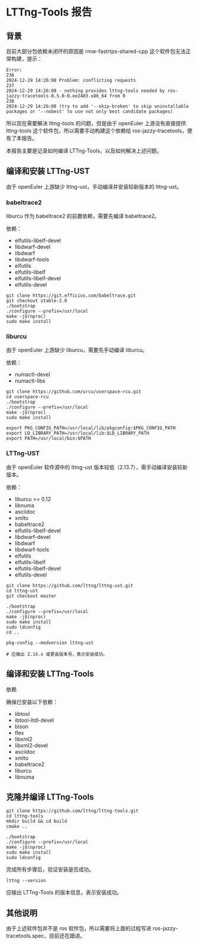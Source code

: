 # LTTng-Tools 报告


## 背景

目前大部分包依赖未闭环的原因是 rmw-fastrtps-shared-cpp 这个软件包无法正常构建，提示：

```
Error:
236
2024-12-29 14:26:08 Problem: conflicting requests
237
2024-12-29 14:26:08 - nothing provides lttng-tools needed by ros-jazzy-tracetools-8.5.0-0.oe2403.x86_64 from 0
238
2024-12-29 14:26:08 (try to add '--skip-broken' to skip uninstallable packages or '--nobest' to use not only best candidate packages)
```

所以现在需要解决 lttng-tools 的问题，但是由于 openEuler 上游没有直接提供 lttng-tools 这个软件包，所以需要手动构建这个依赖给 ros-jazzy-tracetools，便有了本报告。

本报告主要是记录如何编译 LTTng-Tools，以及如何解决上述问题。

## 编译和安装 LTTng-UST

由于 openEuler 上游缺少 lttng-ust，手动编译并安装较新版本的 lttng-ust。

### babeltrace2

liburcu 作为 babeltrace2 的前置依赖，需要先编译 babeltrace2。

依赖：

- elfutils-libelf-devel
- libdwarf-devel
- libdwarf
- libdwarf-tools
- elfutils
- elfutils-libelf
- elfutils-libelf-devel
- elfutils-devel

```
git clone https://git.efficios.com/babeltrace.git
git checkout stable-2.0
./bootstrap
./configure --prefix=/usr/local
make -j$(nproc)
sudo make install
```
 
### liburcu

由于 openEuler 上游缺少 liburcu，需要先手动编译 liburcu。

依赖：

- numactl-devel
- numactl-libs

```
git clone https://github.com/urcu/userspace-rcu.git
cd userspace-rcu
./bootstrap
./configure --prefix=/usr/local
make -j$(nproc)
sudo make install

export PKG_CONFIG_PATH=/usr/local/lib/pkgconfig:$PKG_CONFIG_PATH
export LD_LIBRARY_PATH=/usr/local/lib:$LD_LIBRARY_PATH
export PATH=/usr/local/bin:$PATH
```

### LTTng-UST

由于 openEuler 软件源中的 lttng-ust 版本较低（2.13.7），需手动编译安装较新版本。

依赖：
- liburcu >= 0.12
- libnuma
- asciidoc
- xmlto
- babeltrace2
- elfutils-libelf-devel
- libdwarf-devel
- libdwarf
- libdwarf-tools
- elfutils
- elfutils-libelf
- elfutils-libelf-devel
- elfutils-devel

```
git clone https://github.com/lttng/lttng-ust.git
cd lttng-ust
git checkout master

./bootstrap
./configure --prefix=/usr/local
make -j$(nproc)
sudo make install
sudo ldconfig
cd ..

pkg-config --modversion lttng-ust

# 应输出 2.14.x 或更高版本号，表示安装成功。
```

## 编译和安装 LTTng-Tools

依赖

确保已安装以下依赖：
- libtool
- ibtool-ltdl-devel
- bison
- flex
- libxml2
- libxml2-devel
- asciidoc
- xmlto
- babeltrace2
- liburcu
- libnuma

## 克隆并编译 LTTng-Tools

```
git clone https://github.com/lttng/lttng-tools.git
cd lttng-tools
mkdir build && cd build
cmake ..

./bootstrap
./configure --prefix=/usr/local
make -j$(nproc)
sudo make install
sudo ldconfig
```

完成所有步骤后，验证安装是否成功。

```
lttng --version
```

应输出 LTTng-Tools 的版本信息，表示安装成功。

## 其他说明

由于上述软件包并不是 ros 软件包，所以需要将上面的过程写进 ros-jazzy-tracetools.spec，目前还在跟进。